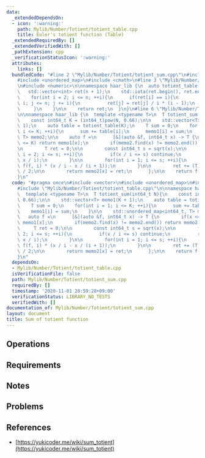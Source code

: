 ```yaml
---
data:
  _extendedDependsOn:
  - icon: ':warning:'
    path: Mylib/Number/Totient/totient_table.cpp
    title: Euler's totient function (Table)
  _extendedRequiredBy: []
  _extendedVerifiedWith: []
  _pathExtension: cpp
  _verificationStatusIcon: ':warning:'
  attributes:
    links: []
  bundledCode: "#line 2 \"Mylib/Number/Totient/totient_sum.cpp\"\n#include <vector>\n\
    #include <unordered_map>\n#include <cmath>\n#line 3 \"Mylib/Number/Totient/totient_table.cpp\"\
    \n#include <numeric>\n\nnamespace haar_lib {\n  auto totient_table(int n){\n \
    \   std::vector<int> ret(n + 1);\n    std::iota(ret.begin(), ret.end(), 0);\n\n\
    \    for(int i = 2; i <= n; ++i){\n      if(ret[i] == i){\n        for(int j =\
    \ i; j <= n; j += i){\n          ret[j] = ret[j] / i * (i - 1);\n        }\n \
    \     }\n    }\n\n    return ret;\n  }\n}\n#line 6 \"Mylib/Number/Totient/totient_sum.cpp\"\
    \n\nnamespace haar_lib {\n  template <typename T>\n  T totient_sum(int64_t N){\n\
    \    const int64_t K = (int64_t)pow(N, 0.66);\n\n    std::vector<T> memo1(K +\
    \ 1);\n    auto table = totient_table(K);\n    T sum = 0;\n    for(int i = 1;\
    \ i <= K; ++i){\n      sum += table[i];\n      memo1[i] = sum;\n    }\n\n    std::unordered_map<int64_t,\
    \ T> memo2;\n\n    auto f =\n      [&](auto &f, int64_t x) -> T {\n        if(x\
    \ <= K) return memo1[x];\n        if(memo2.find(x) != memo2.end()) return memo2[x];\n\
    \n        T ret = 0;\n\n        const int64_t s = sqrt(x);\n\n        for(int\
    \ i = 2; i <= s; ++i){\n          if(x / i <= s) continue;\n          ret -= f(f,\
    \ x / i);\n        }\n\n        for(int i = 1; i <= s; ++i){\n          ret -=\
    \ f(f, i) * (x / i - x / (i + 1));\n        }\n\n        ret += (T)x * (x + 1)\
    \ / 2;\n\n        return memo2[x] = ret;\n      };\n\n    return f(f, N);\n  }\n\
    }\n"
  code: "#pragma once\n#include <vector>\n#include <unordered_map>\n#include <cmath>\n\
    #include \"Mylib/Number/Totient/totient_table.cpp\"\n\nnamespace haar_lib {\n\
    \  template <typename T>\n  T totient_sum(int64_t N){\n    const int64_t K = (int64_t)pow(N,\
    \ 0.66);\n\n    std::vector<T> memo1(K + 1);\n    auto table = totient_table(K);\n\
    \    T sum = 0;\n    for(int i = 1; i <= K; ++i){\n      sum += table[i];\n  \
    \    memo1[i] = sum;\n    }\n\n    std::unordered_map<int64_t, T> memo2;\n\n \
    \   auto f =\n      [&](auto &f, int64_t x) -> T {\n        if(x <= K) return\
    \ memo1[x];\n        if(memo2.find(x) != memo2.end()) return memo2[x];\n\n   \
    \     T ret = 0;\n\n        const int64_t s = sqrt(x);\n\n        for(int i =\
    \ 2; i <= s; ++i){\n          if(x / i <= s) continue;\n          ret -= f(f,\
    \ x / i);\n        }\n\n        for(int i = 1; i <= s; ++i){\n          ret -=\
    \ f(f, i) * (x / i - x / (i + 1));\n        }\n\n        ret += (T)x * (x + 1)\
    \ / 2;\n\n        return memo2[x] = ret;\n      };\n\n    return f(f, N);\n  }\n\
    }\n"
  dependsOn:
  - Mylib/Number/Totient/totient_table.cpp
  isVerificationFile: false
  path: Mylib/Number/Totient/totient_sum.cpp
  requiredBy: []
  timestamp: '2020-11-01 20:59:28+09:00'
  verificationStatus: LIBRARY_NO_TESTS
  verifiedWith: []
documentation_of: Mylib/Number/Totient/totient_sum.cpp
layout: document
title: Sum of totient function
---
```


## Operations

## Requirements

## Notes

## Problems

## References

- [https://yukicoder.me/wiki/sum_totient](https://yukicoder.me/wiki/sum_totient)
